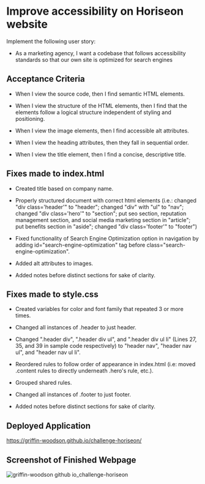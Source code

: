 # Improve accessibility on Horiseon website

Implement the following user story:

* As a marketing agency, I want a codebase that follows accessibility standards so that our own site is optimized for search engines

## Acceptance Criteria

* When I view the source code, then I find semantic HTML elements.

* When I view the structure of the HTML elements, then I find that the elements follow a logical structure independent of styling and positioning.

* When I view the image elements, then I find accessible alt attributes.

* When I view the heading attributes, then they fall in sequential order.

* When I view the title element, then I find a concise, descriptive title.

## Fixes made to index.html

* Created title based on company name.

* Properly structured document with correct html elements (i.e.: changed "div class='header'" to "header"; changed "div" with "ul" to "nav"; changed "div class='hero'" to "section"; put seo section, reputation management section, and social media marketing section in "article"; put benefits section in "aside"; changed "div class='footer'" to "footer")

* Fixed functionality of Search Engine Optimization option in navigation by adding id="search-engine-optimization" tag before class="search-engine-optimization".

* Added alt attributes to images.

* Added notes before distinct sections for sake of clarity.

## Fixes made to style.css

* Created variables for color and font family that repeated 3 or more times.

* Changed all instances of .header to just header.

* Changed ".header div", ".header div ul", and ".header div ul li" (Lines 27, 35, and 39 in sample code respectively) to "header nav", "header nav ul", and "header nav ul li".

* Reordered rules to follow order of appearance in index.html (i.e: moved .content rules to directly underneath .hero's rule, etc.).

* Grouped shared rules.

* Changed all instances of .footer to just footer.

* Added notes before distinct sections for sake of clarity.

## Deployed Application
https://griffin-woodson.github.io/challenge-horiseon/

## Screenshot of Finished Webpage

![griffin-woodson github io_challenge-horiseon](https://user-images.githubusercontent.com/95516308/190545682-d9096bd7-16ed-48d8-8e6d-f1d61077ec2e.png)


